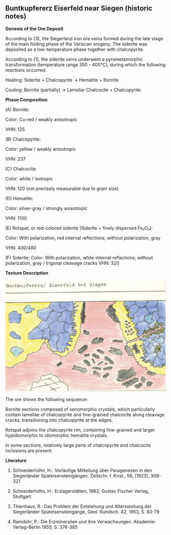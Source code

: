 ## Buntkupfererz Eiserfeld near Siegen (historic notes)

**Genesis of the Ore Deposit**

According to (3), the Siegerland iron ore veins formed during the late stage of the main folding phase of the Variscan orogeny.
The siderite was deposited as a low-temperature phase together with chalcopyrite.

According to (1), the siderite veins underwent a pyrometamorphic transformation (temperature range 350 - 400°C), during which the following reactions occurred:

Heating: Siderite + Chalcopyrite → Hematite + Bornite

Cooling: Bornite (partially) → Lamellar Chalcocite + Chalcopyrite.

**Phase Composition**

(A) Bornite:

Color: Cu-red / weakly anisotropic

VHN: 125

(B) Chalcopyrite:

Color: yellow / weakly anisotropic

VHN: 237

(C) Chalcocite:

Color: white / isotropic

VHN: 120 (not precisely measurable due to grain size)

(D) Hematite:

Color: silver-gray / strongly anisotropic

VHN: 1100

(E) Rotspat, or red-colored siderite (Siderite + finely dispersed Fe₂O₃):

Color: With polarization, red internal reflections; without polarization, gray

VHN: 400/480

(F) Siderite:
Color: With polarization, white internal reflections; without polarization, gray / trigonal cleavage cracks
VHN: 320

**Texture Description**

![Texture Buntkupfererz](https://github.com/DinaKlim/OD_RL_notes/blob/main/RL_notes/07_Buntkupfererz_Eiserfeld_Siegen/7%20Buntkupfererz%20Eiserfeld%20Siegen.jpg)

The ore shows the following sequence:

Bornite sections composed of xenomorphic crystals, which particularly contain lamellae of chalcopyrite and fine-grained chalcocite along cleavage cracks, transitioning into chalcopyrite at the edges.

Rotspat adjoins the chalcopyrite rim, containing fine-grained and larger hypidiomorphic to idiomorphic hematite crystals.

In some sections, relatively large parts of chalcopyrite and chalcocite inclusions are present.

**Literature**

1. Schneiderhöhn, H.: Vorläufige Mitteilung über Paragenesen in den Siegerländer Spateisensteingängen. Zeitschr. f. Krist., 58, (1923), 309-321

2. Schneiderhöhn, H.: Erzlagerstätten, 1962, Gustav Fischer Verlag, Stuttgart.

3. Thienhaus, R.: Das Problem der Entstehung und Altersstellung der Siegerländer Spateisensteingänge, Geol. Rundsch. 42, 1953, S. 63-79

4. Ramdohr, P.: Die Erzmineralien und ihre Verwachsungen. Akademie-Verlag-Berlin 1955, S. 376-385
